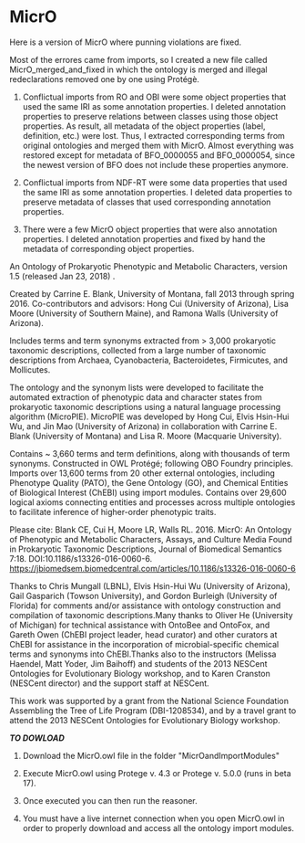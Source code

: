 # MicrO

Here is a version of MicrO where punning violations are fixed.

Most of the errores came from imports, so I created a new file called MicrO_merged_and_fixed in which the ontology is merged and illegal redeclarations removed one by one using Protégè.

1) Conflictual imports from RO and OBI were some object properties that used the same IRI as some annotation properties. I deleted annotation properties to preserve relations between classes using those object properties. As result, all metadata of the object properties (label, definition, etc.) were lost. Thus, I extracted corresponding terms from original ontologies and merged them with MicrO. Almost everything was restored except for metadata of BFO_0000055 and BFO_0000054, since the newest version of BFO does not include these properties anymore.

2) Conflictual imports from NDF-RT were some data properties that used the same IRI as some annotation properties. I deleted data properties to preserve metadata of classes that used corresponding annotation properties.

3) There were a few MicrO object properties that were also annotation properties. I deleted annotation properties and fixed by hand the metadata of corresponding object properties.



An Ontology of Prokaryotic Phenotypic and Metabolic Characters, version 1.5 (released Jan 23, 2018) .


Created by Carrine E. Blank, University of Montana, fall 2013 through spring 2016. Co-contributors and advisors: Hong Cui (University of Arizona), Lisa Moore (University of Southern Maine), and Ramona Walls (University of Arizona).

Includes terms and term synonyms extracted from > 3,000 prokaryotic taxonomic descriptions, collected from a large number of taxonomic descriptions from Archaea, Cyanobacteria, Bacteroidetes, Firmicutes, and Mollicutes.

The ontology and the synonym lists were developed to facilitate the automated extraction of phenotypic data and character states from prokaryotic taxonomic descriptions using a natural language processing algorithm (MicroPIE).  MicroPIE was developed by Hong Cui, Elvis Hsin-Hui Wu, and Jin Mao (University of Arizona) in collaboration with Carrine E. Blank (University of Montana) and Lisa R. Moore (Macquarie University).


Contains ~ 3,660 terms and term definitions, along with thousands of term synonyms.  Constructed in OWL Protégé; following OBO Foundry principles.  Imports over 13,600 terms from 20 other external ontologies, including Phenotype Quality (PATO), the Gene Ontology (GO), and Chemical Entities of Biological Interest (ChEBI) using import modules.  Contains over 29,600 logical axioms connecting entities and processes across multiple ontologies to facilitate inference of higher-order phenotypic traits.


Please cite:
Blank CE, Cui H, Moore LR, Walls RL.  2016.  MicrO: An Ontology of Phenotypic and Metabolic Characters, Assays, and Culture Media Found in Prokaryotic Taxonomic Descriptions, Journal of Biomedical Semantics 7:18. DOI:10.1186/s13326-016-0060-6.
https://jbiomedsem.biomedcentral.com/articles/10.1186/s13326-016-0060-6


Thanks to Chris Mungall (LBNL), Elvis Hsin-Hui Wu (University of Arizona), Gail Gasparich (Towson University), and Gordon Burleigh (University of Florida) for comments and/or assistance with ontology construction and compilation of taxonomic descriptions.Many thanks to Oliver He (University of Michigan) for technical assistance with OntoBee and OntoFox, and Gareth Owen (ChEBI project leader, head curator) and other curators at ChEBI for assistance in the incorporation of microbial-specific chemical terms and synonyms into ChEBI.Thanks also to the instructors (Melissa Haendel, Matt Yoder, Jim Baihoff) and students of the 2013 NESCent Ontologies for Evolutionary Biology workshop, and to Karen Cranston (NESCent director) and the support staff at NESCent.

This work was supported by a grant from the National Science Foundation Assembling the Tree of Life Program (DBI-1208534), and by a travel grant to attend the 2013 NESCent Ontologies for Evolutionary Biology workshop.



***TO DOWLOAD***

1.  Download the MicrO.owl file in the folder "MicrOandImportModules"

2.  Execute MicrO.owl using Protege v. 4.3 or Protege v. 5.0.0 (runs in beta 17).

3.  Once executed you can then run the reasoner.

4.  You must have a live internet connection when you open MicrO.owl in order to properly download and access all the ontology import modules.

